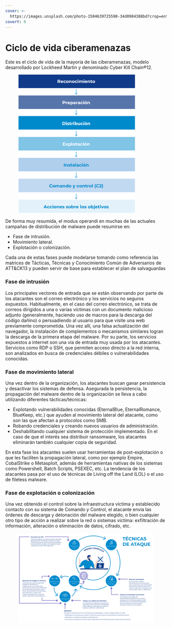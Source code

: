 ```yaml
---
cover: >-
  https://images.unsplash.com/photo-1504639725590-34d0984388bd?crop=entropy&cs=srgb&fm=jpg&ixid=M3wxOTcwMjR8MHwxfHNlYXJjaHwxfHxoYWNrZXJ8ZW58MHx8fHwxNjg0MjQyMTkzfDA&ixlib=rb-4.0.3&q=85
coverY: 0
---
```


# Ciclo de vida ciberamenazas

Este es el ciclo de vida de la mayoría de las ciberamenazas, modelo desarrollado por Lockheed Martin y denominado Cyber Kill Chain®12.

<figure><img src="../.gitbook/assets/image (3) (1).png" alt=""><figcaption></figcaption></figure>

De forma muy resumida, el modus operandi en muchas de las actuales campañas de distribución de malware puede resumirse en:&#x20;

* Fase de intrusión.&#x20;
* Movimiento lateral.&#x20;
* Explotación o colonización.&#x20;

Cada una de estas fases puede modelarse tomando como referencia las matrices de Tácticas, Técnicas y Conocimiento Común de Adversarios de ATT\&CK13 y pueden servir de base para establecer el plan de salvaguardas

### Fase de intrusión

Los principales vectores de entrada que se están observando por parte de los atacantes son el correo electrónico y los servicios no seguros expuestos. Habitualmente, en el caso del correo electrónico, se trata de correos dirigidos a una o varias víctimas con un documento malicioso adjunto (generalmente, haciendo uso de macros para la descarga del código dañino) o persuadiendo al usuario para que visite una web previamente comprometida. Una vez allí, una falsa actualización del navegador, la instalación de complementos o mecanismos similares logran la descarga de la primera etapa del malware. Por su parte, los servicios expuestos a internet son una vía de entrada muy usada por los atacantes. Servicios como RDP o SSH, que permiten acceso directo a la red interna, son analizados en busca de credenciales débiles o vulnerabilidades conocidas.

### Fase de movimiento lateral

Una vez dentro de la organización, los atacantes buscan ganar persistencia y desactivar los sistemas de defensa. Asegurada la persistencia, la propagación del malware dentro de la organización se lleva a cabo utilizando diferentes tácticas/técnicas:&#x20;

* Explotando vulnerabilidades conocidas (EternalBlue, EternalRomance, BlueKeep, etc.) que ayuden al movimiento lateral del atacante, como son las que afectan a protocolos como SMB.&#x20;
* Robando credenciales y creando nuevos usuarios de administración.
* Deshabilitando cualquier sistema de protección implementado. En el caso de que el interés sea distribuir ransomware, los atacantes eliminarán también cualquier copia de seguridad.&#x20;

En esta fase los atacantes suelen usar herramientas de post-explotación o que les faciliten la propagación lateral, como por ejemplo Empire, CobalStrike o Metasploit, además de herramientas nativas de los sistemas como Powershell, Batch Scripts, PSEXEC, etc. La tendencia de los atacantes pasa por el uso de técnicas de Living off the Land (LOL) o el uso de fileless malware.

### Fase de explotación o colonización

Una vez obtenido el control sobre la infraestructura víctima y establecido contacto con su sistema de Comando y Control, el atacante envía las órdenes de descarga y detonación del malware elegido, o bien cualquier otro tipo de acción a realizar sobre la red o sistemas víctima: exfiltración de información, alteración o eliminación de datos, cifrado, etc.

<figure><img src="../.gitbook/assets/image (2) (1).png" alt=""><figcaption></figcaption></figure>

